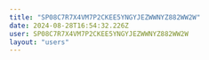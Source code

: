 ```yaml
---
title: "SP08C7R7X4VM7P2CKEE5YNGYJEZWWNYZ882WW2W"
date: 2024-08-28T16:54:32.226Z
user: SP08C7R7X4VM7P2CKEE5YNGYJEZWWNYZ882WW2W
layout: "users"
---
```

    
